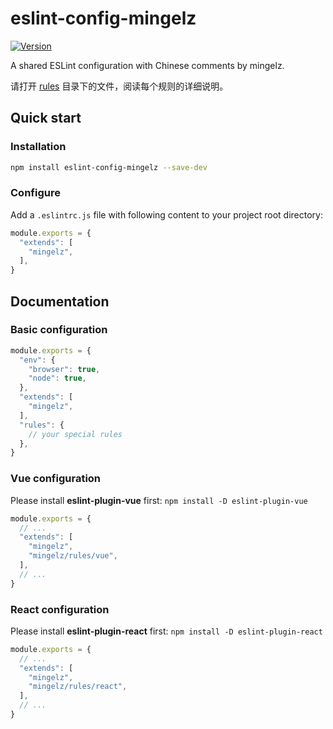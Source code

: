 # eslint-config-mingelz

[![Version](https://img.shields.io/npm/v/eslint-config-mingelz.svg?style=flat)](https://www.npmjs.com/package/eslint-config-mingelz)

A shared ESLint configuration with Chinese comments by mingelz.

请打开 [rules](./rules) 目录下的文件，阅读每个规则的详细说明。

## Quick start

### Installation

```sh
npm install eslint-config-mingelz --save-dev
```

### Configure

Add a `.eslintrc.js` file with following content to your project root directory:

```js
module.exports = {
  "extends": [
    "mingelz",
  ],
}
```

## Documentation

### Basic configuration

```js
module.exports = {
  "env": {
    "browser": true,
    "node": true,
  },
  "extends": [
    "mingelz",
  ],
  "rules": {
    // your special rules
  },
}
```

### Vue configuration

Please install **eslint-plugin-vue** first: `npm install -D eslint-plugin-vue`

```js
module.exports = {
  // ...
  "extends": [
    "mingelz",
    "mingelz/rules/vue",
  ],
  // ...
}
```

### React configuration

Please install **eslint-plugin-react** first: `npm install -D eslint-plugin-react`

```js
module.exports = {
  // ...
  "extends": [
    "mingelz",
    "mingelz/rules/react",
  ],
  // ...
}
```
